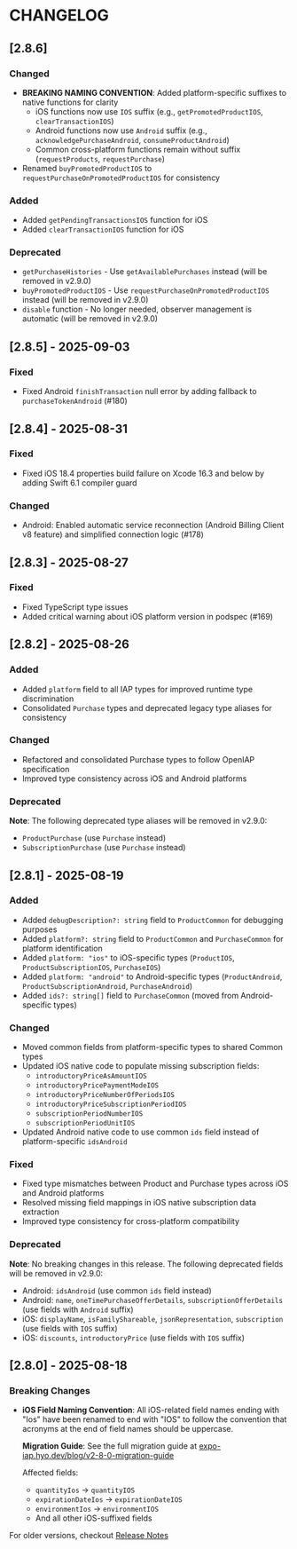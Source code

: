 # CHANGELOG

## [2.8.6]

### Changed

- **BREAKING NAMING CONVENTION**: Added platform-specific suffixes to native functions for clarity
  - iOS functions now use `IOS` suffix (e.g., `getPromotedProductIOS`, `clearTransactionIOS`)
  - Android functions now use `Android` suffix (e.g., `acknowledgePurchaseAndroid`, `consumeProductAndroid`)
  - Common cross-platform functions remain without suffix (`requestProducts`, `requestPurchase`)
- Renamed `buyPromotedProductIOS` to `requestPurchaseOnPromotedProductIOS` for consistency

### Added

- Added `getPendingTransactionsIOS` function for iOS
- Added `clearTransactionIOS` function for iOS

### Deprecated

- `getPurchaseHistories` - Use `getAvailablePurchases` instead (will be removed in v2.9.0)
- `buyPromotedProductIOS` - Use `requestPurchaseOnPromotedProductIOS` instead (will be removed in v2.9.0)
- `disable` function - No longer needed, observer management is automatic (will be removed in v2.9.0)

## [2.8.5] - 2025-09-03

### Fixed

- Fixed Android `finishTransaction` null error by adding fallback to `purchaseTokenAndroid` (#180)

## [2.8.4] - 2025-08-31

### Fixed

- Fixed iOS 18.4 properties build failure on Xcode 16.3 and below by adding Swift 6.1 compiler guard

### Changed

- Android: Enabled automatic service reconnection (Android Billing Client v8 feature) and simplified connection logic (#178)

## [2.8.3] - 2025-08-27

### Fixed

- Fixed TypeScript type issues
- Added critical warning about iOS platform version in podspec (#169)

## [2.8.2] - 2025-08-26

### Added

- Added `platform` field to all IAP types for improved runtime type discrimination
- Consolidated `Purchase` types and deprecated legacy type aliases for consistency

### Changed

- Refactored and consolidated Purchase types to follow OpenIAP specification
- Improved type consistency across iOS and Android platforms

### Deprecated

**Note**: The following deprecated type aliases will be removed in v2.9.0:

- `ProductPurchase` (use `Purchase` instead)
- `SubscriptionPurchase` (use `Purchase` instead)

## [2.8.1] - 2025-08-19

### Added

- Added `debugDescription?: string` field to `ProductCommon` for debugging purposes
- Added `platform?: string` field to `ProductCommon` and `PurchaseCommon` for platform identification
- Added `platform: "ios"` to iOS-specific types (`ProductIOS`, `ProductSubscriptionIOS`, `PurchaseIOS`)
- Added `platform: "android"` to Android-specific types (`ProductAndroid`, `ProductSubscriptionAndroid`, `PurchaseAndroid`)
- Added `ids?: string[]` field to `PurchaseCommon` (moved from Android-specific types)

### Changed

- Moved common fields from platform-specific types to shared Common types
- Updated iOS native code to populate missing subscription fields:
  - `introductoryPriceAsAmountIOS`
  - `introductoryPricePaymentModeIOS`
  - `introductoryPriceNumberOfPeriodsIOS`
  - `introductoryPriceSubscriptionPeriodIOS`
  - `subscriptionPeriodNumberIOS`
  - `subscriptionPeriodUnitIOS`
- Updated Android native code to use common `ids` field instead of platform-specific `idsAndroid`

### Fixed

- Fixed type mismatches between Product and Purchase types across iOS and Android platforms
- Resolved missing field mappings in iOS native subscription data extraction
- Improved type consistency for cross-platform compatibility

### Deprecated

**Note**: No breaking changes in this release. The following deprecated fields will be removed in v2.9.0:

- Android: `idsAndroid` (use common `ids` field instead)
- Android: `name`, `oneTimePurchaseOfferDetails`, `subscriptionOfferDetails` (use fields with `Android` suffix)
- iOS: `displayName`, `isFamilyShareable`, `jsonRepresentation`, `subscription` (use fields with `IOS` suffix)
- iOS: `discounts`, `introductoryPrice` (use fields with `IOS` suffix)

## [2.8.0] - 2025-08-18

### Breaking Changes

- **iOS Field Naming Convention**: All iOS-related field names ending with "Ios" have been renamed to end with "IOS" to follow the convention that acronyms at the end of field names should be uppercase.

  **Migration Guide**: See the full migration guide at [expo-iap.hyo.dev/blog/v2-8-0-migration-guide](https://expo-iap.hyo.dev/blog/v2-8-0-migration-guide)

  Affected fields:

  - `quantityIos` → `quantityIOS`
  - `expirationDateIos` → `expirationDateIOS`
  - `environmentIos` → `environmentIOS`
  - And all other iOS-suffixed fields

For older versions, checkout [Release Notes](https://github.com/hyochan/expo-iap/releases)
